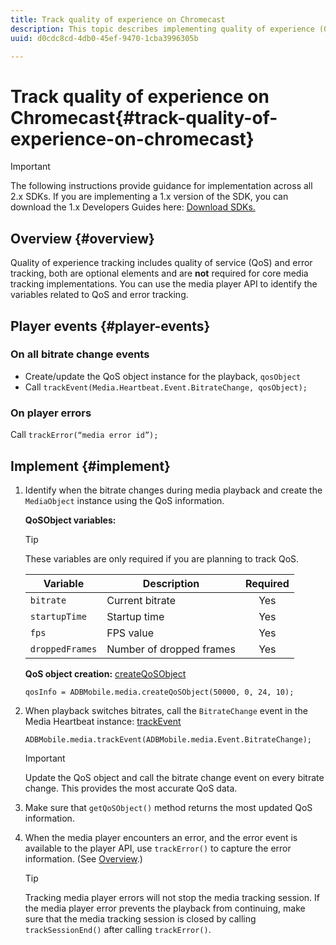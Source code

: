 ```yaml
---
title: Track quality of experience on Chromecast
description: This topic describes implementing quality of experience (QoE, QoS) tracking using the Media SDK on Chromecast.
uuid: d0cdc8cd-4db0-45ef-9470-1cba3996305b

---
```


# Track quality of experience on Chromecast{#track-quality-of-experience-on-chromecast}

>[!IMPORTANT]
>
>The following instructions provide guidance for implementation across all 2.x SDKs. If you are implementing a 1.x version of the SDK, you can download the 1.x Developers Guides here: [Download SDKs.](/help/sdk-implement/download-sdks.md)

## Overview {#overview}

Quality of experience tracking includes quality of service (QoS) and error tracking, both are optional elements and are **not** required for core media tracking implementations. You can use the media player API to identify the variables related to QoS and error tracking. 

## Player events {#player-events}

### On all bitrate change events

* Create/update the QoS object instance for the playback, `qosObject`
* Call `trackEvent(Media.Heartbeat.Event.BitrateChange, qosObject);`

### On player errors

Call `trackError(“media error id”);`

## Implement {#implement}

1. Identify when the bitrate changes during media playback and create the `MediaObject` instance using the QoS information.

    **QoSObject variables:** 
 
    >[!TIP]
    >
    >These variables are only required if you are planning to track QoS.
 
    | Variable | Description | Required |
    | --- | --- | :---: |
    | `bitrate` | Current bitrate | Yes |
    | `startupTime` | Startup time | Yes |
    | `fps` | FPS value | Yes |
    | `droppedFrames` | Number of dropped frames | Yes |
 
    **QoS object creation:** [createQoSObject](https://adobe-marketing-cloud.github.io/media-sdks/reference/chromecast/ADBMobile.media.html#.createQoSObject)
 
    ```
    qosInfo = ADBMobile.media.createQoSObject(50000, 0, 24, 10); 
    ```

1. When playback switches bitrates, call the `BitrateChange` event in the Media Heartbeat instance: [trackEvent](https://adobe-marketing-cloud.github.io/media-sdks/reference/chromecast/ADBMobile.media.html#.trackEvent) 

    ```
    ADBMobile.media.trackEvent(ADBMobile.media.Event.BitrateChange); 
    ```
 
    >[!IMPORTANT]
    >
    >Update the QoS object and call the bitrate change event on every bitrate change. This provides the most accurate QoS data.

1. Make sure that `getQoSObject()` method returns the most updated QoS information. 
1. When the media player encounters an error, and the error event is available to the player API, use `trackError()` to capture the error information. (See [Overview](/help/sdk-implement/track-errors/track-errors-overview.md).) 

   >[!TIP]
   >
   >Tracking media player errors will not stop the media tracking session. If the media player error prevents the playback from continuing, make sure that the media tracking session is closed by calling `trackSessionEnd()` after calling `trackError()`.

